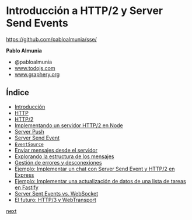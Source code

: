 # Introducción a HTTP/2 y Server Send Events

https://github.com/pabloalmunia/sse/

**Pablo Almunia**

- @pabloalmunia
- www.todojs.com
- www.graphery.org


## Índice

- [Introducción](CH-00.md)
- [HTTP](CH-01.md)
- [HTTP/2](CH-02.md)
- [Implementando un servidor HTTP/2 en Node](COURSE-03.md)
- [Server Push](CH-04.md)
- [Server Send Event](CH-05.md)
- [`EventSource`](CH-06.md)
- [Enviar mensajes desde el servidor](CH-07.md)
- [Explorando la estructura de los mensajes](CH-08.md)
- [Gestión de errores y desconexiones](CH-09.md)
- [Ejemplo: Implementar un chat con Server Send Event y HTTP/2 en Express](CH10.md)
- [Ejemplo: Implementar una actualización de datos de una lista de tareas en Fastify](CH11.md)
- [Server Sent Events vs. WebSocket](CH12.md)
- [El futuro: HTTP/3 y WebTransport](CH-13.md)

[next](CH-00.md)